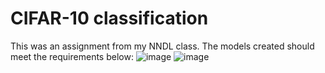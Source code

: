 # CIFAR-10 classification
This was an assignment from my NNDL class.
The models created should meet the requirements below:
![image](https://github.com/shineeeeeing/CIFAR-10-classification/assets/119936471/20849970-1696-4127-853d-fa9a6e3c9fb1)
![image](https://github.com/shineeeeeing/CIFAR-10-classification/assets/119936471/7d0fcd7b-3b62-4b94-932e-30c4abd693e5)



